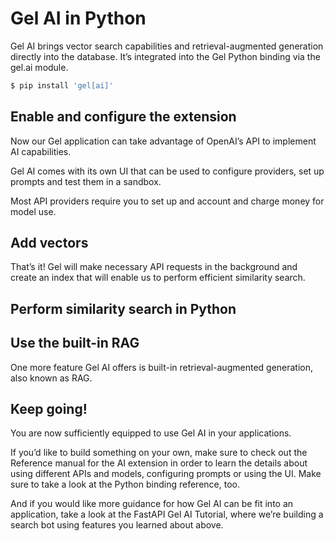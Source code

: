 # Gel AI in Python

Gel AI brings vector search capabilities and retrieval-augmented generation directly into the database. It’s integrated into the Gel Python binding via the gel.ai module.

```bash
$ pip install 'gel[ai]'
```

## Enable and configure the extension

Now our Gel application can take advantage of OpenAI’s API to implement AI capabilities.

Gel AI comes with its own UI that can be used to configure providers, set up prompts and test them in a sandbox.

Most API providers require you to set up and account and charge money for model use.

## Add vectors

That’s it! Gel will make necessary API requests in the background and create an index that will enable us to perform efficient similarity search.

## Perform similarity search in Python

## Use the built-in RAG

One more feature Gel AI offers is built-in retrieval-augmented generation, also known as RAG.

## Keep going!

You are now sufficiently equipped to use Gel AI in your applications.

If you’d like to build something on your own, make sure to check out the Reference manual for the AI extension in order to learn the details about using different APIs and models, configuring prompts or using the UI. Make sure to take a look at the Python binding reference, too.

And if you would like more guidance for how Gel AI can be fit into an application, take a look at the FastAPI Gel AI Tutorial, where we’re building a search bot using features you learned about above.

